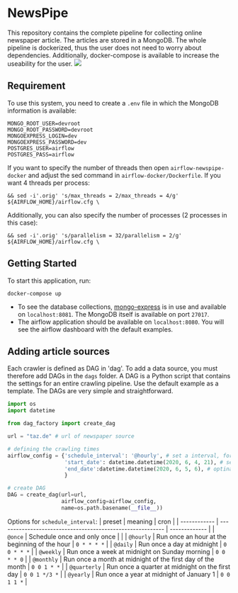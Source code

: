 # NewsPipe
This repository contains the complete pipeline for collecting online newspaper article. The articles are stored in a MongoDB. The whole pipeline is dockerized, thus the user does not need to worry about dependencies. Additionally, docker-compose is available to increase the useability for the user.
![](././github/imgs/dashboard.png)

## Requirement
To use this system, you need to create a `.env` file in which the MongoDB information is available:

```
MONGO_ROOT_USER=devroot
MONGO_ROOT_PASSWORD=devroot
MONGOEXPRESS_LOGIN=dev
MONGOEXPRESS_PASSWORD=dev
POSTGRES_USER=airflow
POSTGRES_PASS=airflow
```

If you want to specify the number of threads then open `airflow-newspipe-docker` and adjust the sed command in `airflow-docker/Dockerfile`. If you want 4 threads per process:
```
&& sed -i'.orig' 's/max_threads = 2/max_threads = 4/g' ${AIRFLOW_HOME}/airflow.cfg \
```
Additionally, you can also specify the number of processes (2 processes in this case):
```
&& sed -i'.orig' 's/parallelism = 32/parallelism = 2/g' ${AIRFLOW_HOME}/airflow.cfg \
```

## Getting Started
To start this application, run:
```
docker-compose up
```
- To see the database collections, [mongo-express](https://github.com/mongo-express/mongo-express) is in use and available on `localhost:8081`. The MongoDB itself is available on port `27017`. 
- The airflow application should be available on `localhost:8080`. You will see the airflow dashboard with the default examples.

## Adding article sources
Each crawler is defined as DAG in 'dag'. To add a data source, you must therefore add DAGs in the `dags` folder. A DAG is a Python script that contains the settings for an entire crawling pipeline. Use the default example as a template. The DAGs are very simple and straightforward.

```python
import os
import datetime

from dag_factory import create_dag

url = "taz.de" # url of newspaper source

# defining the crawling times
airflow_config = {'schedule_interval': '@hourly', # set a interval, for continuous crawling
                  'start_date': datetime.datetime(2020, 6, 4, 21), # set a date, on which the dag will run
                  'end_date':datetime.datetime(2020, 6, 5, 6), # optinal, set if it is needed
                  }

# create DAG
DAG = create_dag(url=url,
                 airflow_config=airflow_config,
                 name=os.path.basename(__file__))
```
Options for `schedule_interval`:
| preset       | meaning                                                    | cron          |
| ------------ | ---------------------------------------------------------- | ------------- |
| `@once`      | Schedule once and only once                                |               |
| `@hourly`    | Run once an hour at the beginning of the hour              | `0 * * * *`   |
| `@daily`     | Run once a day at midnight                                 | `0 0 * * *`   |
| `@weekly`    | Run once a week at midnight on Sunday morning              | `0 0 * * 0`   |
| `@monthly`   | Run once a month at midnight of the first day of the month | `0 0 1 * *`   |
| `@quarterly` | Run once a quarter at midnight on the first day            | `0 0 1 */3 *` |
| `@yearly`    | Run once a year at midnight of January 1                   | `0 0 1 1 *`   |


